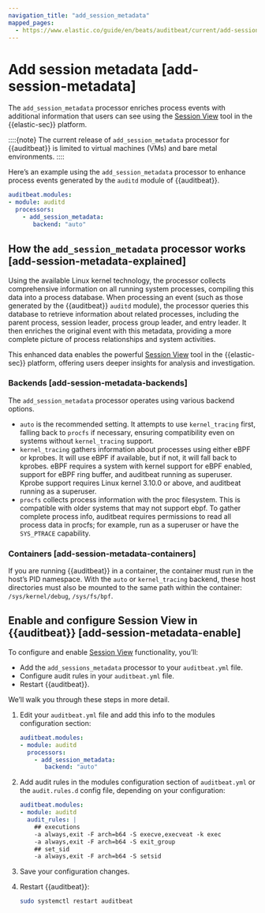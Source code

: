 ```yaml
---
navigation_title: "add_session_metadata"
mapped_pages:
  - https://www.elastic.co/guide/en/beats/auditbeat/current/add-session-metadata.html
---
```


# Add session metadata [add-session-metadata]


The `add_session_metadata` processor enriches process events with additional information that users can see using the [Session View](docs-content://solutions/security/investigate/session-view.md) tool in the {{elastic-sec}} platform.

::::{note}
The current release of `add_session_metadata` processor for {{auditbeat}} is limited to virtual machines (VMs) and bare metal environments.
::::


Here’s an example using the `add_session_metadata` processor to enhance process events generated by the `auditd` module of {{auditbeat}}.

```yaml
auditbeat.modules:
- module: auditd
  processors:
    - add_session_metadata:
       backend: "auto"
```

## How the `add_session_metadata` processor works [add-session-metadata-explained]

Using the available Linux kernel technology, the processor collects comprehensive information on all running system processes, compiling this data into a process database. When processing an event (such as those generated by the {{auditbeat}} `auditd` module), the processor queries this database to retrieve information about related processes, including the parent process, session leader, process group leader, and entry leader. It then enriches the original event with this metadata, providing a more complete picture of process relationships and system activities.

This enhanced data enables the powerful [Session View](docs-content://solutions/security/investigate/session-view.md) tool in the {{elastic-sec}} platform, offering users deeper insights for analysis and investigation.

### Backends [add-session-metadata-backends]

The `add_session_metadata` processor operates using various backend options.

* `auto` is the recommended setting. It attempts to use `kernel_tracing` first, falling back to `procfs` if necessary, ensuring compatibility even on systems without `kernel_tracing` support.
* `kernel_tracing` gathers information about processes using either eBPF or kprobes. It will use eBPF if available, but if not, it will fall back to kprobes. eBPF requires a system with kernel support for eBPF enabled, support for eBPF ring buffer, and auditbeat running as superuser. Kprobe support requires Linux kernel 3.10.0 or above, and auditbeat running as a superuser.
* `procfs` collects process information with the proc filesystem. This is compatible with older systems that may not support ebpf. To gather complete process info, auditbeat requires permissions to read all process data in procfs; for example, run as a superuser or have the `SYS_PTRACE` capability.


### Containers [add-session-metadata-containers]

If you are running {{auditbeat}} in a container, the container must run in the host’s PID namespace. With the `auto` or `kernel_tracing` backend, these host directories must also be mounted to the same path within the container: `/sys/kernel/debug`, `/sys/fs/bpf`.



## Enable and configure Session View in {{auditbeat}} [add-session-metadata-enable]

To configure and enable [Session View](docs-content://solutions/security/investigate/session-view.md) functionality, you’ll:

* Add the `add_sessions_metadata` processor to your `auditbeat.yml` file.
* Configure audit rules in your `auditbeat.yml` file.
* Restart {{auditbeat}}.

We’ll walk you through these steps in more detail.

1. Edit your `auditbeat.yml` file and add this info to the modules configuration section:

    ```yaml
    auditbeat.modules:
    - module: auditd
      processors:
        - add_session_metadata:
           backend: "auto"
    ```

2. Add audit rules in the modules configuration section of `auditbeat.yml` or the `audit.rules.d` config file, depending on your configuration:

    ```yaml
    auditbeat.modules:
    - module: auditd
      audit_rules: |
        ## executions
        -a always,exit -F arch=b64 -S execve,execveat -k exec
        -a always,exit -F arch=b64 -S exit_group
        ## set_sid
        -a always,exit -F arch=b64 -S setsid
    ```

3. Save your configuration changes.
4. Restart {{auditbeat}}:

    ```sh
    sudo systemctl restart auditbeat
    ```



